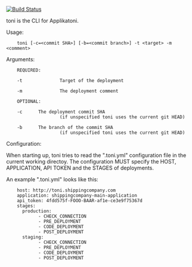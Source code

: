 [![Build Status](https://travis-ci.org/applikatoni/toni.svg?branch=master)](https://travis-ci.org/applikatoni/toni)

toni is the CLI for Applikatoni.

Usage:

        toni [-c=<commit SHA>] [-b=<commit branch>] -t <target> -m <comment>

Arguments:

        REQUIRED:

        -t              Target of the deployment

        -m              The deployment comment

        OPTIONAL:

        -c      The deployment commit SHA
                        (if unspecified toni uses the current git HEAD)

        -b      The branch of the commit SHA
                        (if unspecified toni uses the current git HEAD)

Configuration:

When starting up, toni tries to read the ".toni.yml" configuration file in the
current working directoy. The configuration MUST specify the HOST, APPLICATION,
API TOKEN and the STAGES of deployments.

An example ".toni.yml" looks like this:

        host: http://toni.shippingcompany.com
        application: shippingcompany-main-application
        api_token: 4fdd575f-FOOO-BAAR-af1e-ce3e9f75367d
        stages:
          production:
                - CHECK_CONNECTION
                - PRE_DEPLOYMENT
                - CODE_DEPLOYMENT
                - POST_DEPLOYMENT
          staging:
                - CHECK_CONNECTION
                - PRE_DEPLOYMENT
                - CODE_DEPLOYMENT
                - POST_DEPLOYMENT
